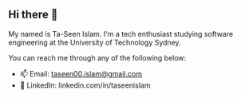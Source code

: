 ## Hi there 👋

My named is Ta-Seen Islam. I'm a tech enthusiast studying software engineering
at the University of Technology Sydney.

You can reach me through any of the following below:
- 📫 Email: taseen00.islam@gmail.com
- 👔 LinkedIn: linkedin.com/in/taseenislam

<!--
**tahscenery/tahscenery** is a ✨ _special_ ✨ repository because its `README.md` (this file) appears on your GitHub profile.

Here are some ideas to get you started:

- 🔭 I’m currently working on ...
- 🌱 I’m currently learning ...
- 👯 I’m looking to collaborate on ...
- 🤔 I’m looking for help with ...
- 💬 Ask me about ...
- 📫 How to reach me: ...
- 😄 Pronouns: ...
- ⚡ Fun fact: ...
-->
